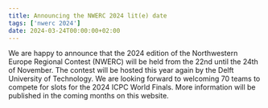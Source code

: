 ```yaml
---
title: Announcing the NWERC 2024 lit(e) date
tags: ['nwerc 2024']
date: 2024-03-24T00:00:00+02:00
---
```

We are happy to announce that the 2024 edition of the Northwestern Europe Regional Contest (NWERC) will be held from the
22nd until the 24th of November. The contest will be hosted this year again by the Delft University of Technology. We are
looking forward to welcoming 70 teams to compete for slots for the 2024 ICPC World Finals. More information will be
published in the coming months on this website.
